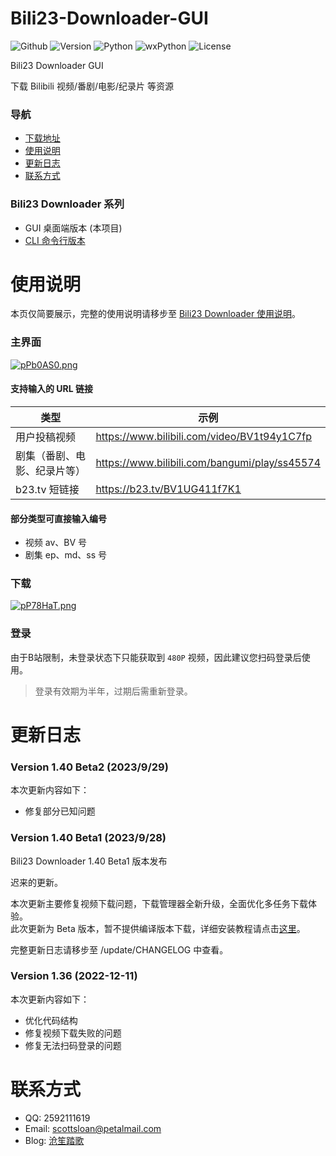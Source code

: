 # Bili23-Downloader-GUI
![Github](https://img.shields.io/badge/GitHub-black?logo=github&style=flat) ![Version](https://img.shields.io/github/v/release/ScottSloan/Bili23-Downloader?style=flat) ![Python](https://img.shields.io/badge/Python-3.11.5-green?style=flat) ![wxPython](https://img.shields.io/badge/wxPython-4.2.1-green?style=flat) ![License](https://img.shields.io/badge/license-MIT-orange?style=flat)


Bili23 Downloader GUI

下载 Bilibili 视频/番剧/电影/纪录片 等资源  

### **导航**
+ [下载地址](https://github.com/ScottSloan/Bili23-Downloader/releases)
+ [使用说明](#使用说明)
+ [更新日志](#更新日志) 
+ [联系方式](#联系方式)

### **Bili23 Downloader 系列**
* GUI 桌面端版本 (本项目)
* [CLI 命令行版本](https://github.com/ScottSloan/Bili23-Downloader-CLI) 

# 使用说明
本页仅简要展示，完整的使用说明请移步至 [Bili23 Downloader 使用说明](http://116.63.172.112:6888/archives/12/)。

### **主界面**
[![pPb0AS0.png](https://z1.ax1x.com/2023/09/28/pPb0AS0.png)](https://imgse.com/i/pPb0AS0)

#### **支持输入的 URL 链接**
| 类型 | 示例  |
| ---- | ---- |
| 用户投稿视频 | https://www.bilibili.com/video/BV1t94y1C7fp |
| 剧集（番剧、电影、纪录片等） | https://www.bilibili.com/bangumi/play/ss45574 |
| b23.tv 短链接 | https://b23.tv/BV1UG411f7K1 |

#### **部分类型可直接输入编号**
- 视频 av、BV 号
- 剧集 ep、md、ss 号

### **下载**
[![pP78HaT.png](https://z1.ax1x.com/2023/09/25/pP78HaT.png)](https://imgse.com/i/pP78HaT) 

### **登录**
由于B站限制，未登录状态下只能获取到 `480P` 视频，因此建议您扫码登录后使用。

> 登录有效期为半年，过期后需重新登录。

# 更新日志
### **Version 1.40 Beta2 (2023/9/29)**
本次更新内容如下：
* 修复部分已知问题

### **Version 1.40 Beta1 (2023/9/28)**
Bili23 Downloader 1.40 Beta1 版本发布

迟来的更新。

本次更新主要修复视频下载问题，下载管理器全新升级，全面优化多任务下载体验。  
此次更新为 Beta 版本，暂不提供编译版本下载，详细安装教程请点击[这里](http://116.63.172.112:6888/archives/12/)。

完整更新日志请移步至 /update/CHANGELOG 中查看。

### **Version 1.36 (2022-12-11)**
本次更新内容如下：
* 优化代码结构
* 修复视频下载失败的问题
* 修复无法扫码登录的问题

# 联系方式
- QQ: 2592111619
- Email: scottsloan@petalmail.com
- Blog: [沧笙踏歌](http://116.63.172.112:6888/)
